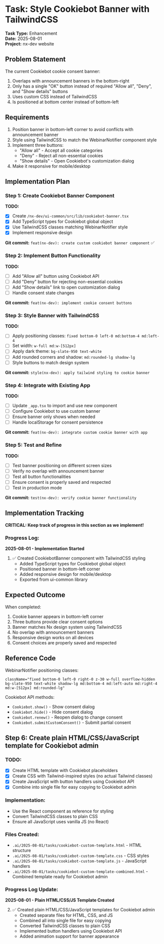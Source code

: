 # Task: Style Cookiebot Banner with TailwindCSS

**Task Type:** Enhancement  
**Date:** 2025-08-01  
**Project:** nx-dev website  

## Problem Statement

The current Cookiebot cookie consent banner:
1. Overlaps with announcement banners in the bottom-right
2. Only has a single "OK" button instead of required "Allow all", "Deny", and "Show details" buttons
3. Uses custom CSS instead of TailwindCSS
4. Is positioned at bottom center instead of bottom-left

## Requirements

1. Position banner in bottom-left corner to avoid conflicts with announcement banner
2. Style using TailwindCSS to match the WebinarNotifier component style
3. Implement three buttons:
   - "Allow all" - Accept all cookie categories
   - "Deny" - Reject all non-essential cookies  
   - "Show details" - Open Cookiebot's customization dialog
4. Make it responsive for mobile/desktop

## Implementation Plan

### Step 1: Create Cookiebot Banner Component
**TODO:**
- [x] Create `/nx-dev/ui-common/src/lib/cookiebot-banner.tsx`
- [x] Add TypeScript types for Cookiebot global object
- [x] Use TailwindCSS classes matching WebinarNotifier style
- [x] Implement responsive design

**Git commit:** `feat(nx-dev): create custom cookiebot banner component` ✅

### Step 2: Implement Button Functionality
**TODO:**
- [ ] Add "Allow all" button using Cookiebot API
- [ ] Add "Deny" button for rejecting non-essential cookies
- [ ] Add "Show details" link to open customization dialog
- [ ] Handle consent state changes

**Git commit:** `feat(nx-dev): implement cookie consent buttons`

### Step 3: Style Banner with TailwindCSS
**TODO:**
- [ ] Apply positioning classes: `fixed bottom-0 left-0 md:bottom-4 md:left-4`
- [ ] Set width: `w-full md:w-[512px]`
- [ ] Apply dark theme: `bg-slate-950 text-white`
- [ ] Add rounded corners and shadow: `md:rounded-lg shadow-lg`
- [ ] Style buttons to match design system

**Git commit:** `style(nx-dev): apply tailwind styling to cookie banner`

### Step 4: Integrate with Existing App
**TODO:**
- [ ] Update `_app.tsx` to import and use new component
- [ ] Configure Cookiebot to use custom banner
- [ ] Ensure banner only shows when needed
- [ ] Handle localStorage for consent persistence

**Git commit:** `feat(nx-dev): integrate custom cookie banner with app`

### Step 5: Test and Refine
**TODO:**
- [ ] Test banner positioning on different screen sizes
- [ ] Verify no overlap with announcement banner
- [ ] Test all button functionalities
- [ ] Ensure consent is properly saved and respected
- [ ] Test in production mode

**Git commit:** `test(nx-dev): verify cookie banner functionality`

## Implementation Tracking

**CRITICAL: Keep track of progress in this section as we implement!**

### Progress Log:

**2025-08-01 - Implementation Started**

1. ✅ Created CookiebotBanner component with TailwindCSS styling
   - Added TypeScript types for Cookiebot global object
   - Positioned banner in bottom-left corner
   - Added responsive design for mobile/desktop
   - Exported from ui-common library

## Expected Outcome

When completed:
1. Cookie banner appears in bottom-left corner
2. Three buttons provide clear consent options
3. Banner matches Nx design system using TailwindCSS
4. No overlap with announcement banners
5. Responsive design works on all devices
6. Consent choices are properly saved and respected

## Reference Code

WebinarNotifier positioning classes:
```tsx
className="fixed bottom-0 left-0 right-0 z-30 w-full overflow-hidden bg-slate-950 text-white shadow-lg md:bottom-4 md:left-auto md:right-4 md:w-[512px] md:rounded-lg"
```

Cookiebot API methods:
- `Cookiebot.show()` - Show consent dialog
- `Cookiebot.hide()` - Hide consent dialog  
- `Cookiebot.renew()` - Reopen dialog to change consent
- `Cookiebot.submitCustomConsent()` - Submit partial consent

## Step 6: Create plain HTML/CSS/JavaScript template for Cookiebot admin

### TODO:
- [x] Create HTML template with Cookiebot placeholders
- [x] Create CSS with Tailwind-inspired styles (no actual Tailwind classes)
- [x] Create JavaScript with button handlers using Cookiebot API
- [x] Combine into single file for easy copying to Cookiebot admin

### Implementation:
- Use the React component as reference for styling
- Convert TailwindCSS classes to plain CSS
- Ensure all JavaScript uses vanilla JS (no React)

### Files Created:
- `.ai/2025-08-01/tasks/cookiebot-custom-template.html` - HTML structure
- `.ai/2025-08-01/tasks/cookiebot-custom-template.css` - CSS styles
- `.ai/2025-08-01/tasks/cookiebot-custom-template.js` - JavaScript handlers
- `.ai/2025-08-01/tasks/cookiebot-custom-template-combined.html` - Combined template ready for Cookiebot admin

### Progress Log Update:

**2025-08-01 - Plain HTML/CSS/JS Template Created**

2. ✅ Created plain HTML/CSS/JavaScript templates for Cookiebot admin
   - Created separate files for HTML, CSS, and JS
   - Combined all into single file for easy copying
   - Converted TailwindCSS classes to plain CSS
   - Implemented button handlers using Cookiebot API
   - Added animation support for banner appearance